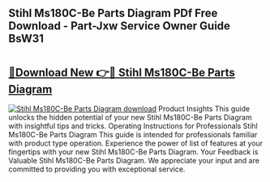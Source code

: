 ## Stihl Ms180C-Be Parts Diagram PDf Free Download - Part-Jxw Service Owner Guide BsW31

# <h2><a href="http://dft82tw.blite.top/?on=Stihl+Ms180C-Be+Parts+Diagram">🔗Download New 👉🔴 Stihl Ms180C-Be Parts Diagram</a></h2>

[![Stihl Ms180C-Be Parts Diagram download](https://i.imgur.com/lujVjoI.png)](http://dft82tw.blite.top/?on=Stihl+Ms180C-Be+Parts+Diagram)
Product Insights This guide unlocks the hidden potential of your new Stihl Ms180C-Be Parts Diagram with insightful tips and tricks. Operating Instructions for Professionals Stihl Ms180C-Be Parts Diagram This guide is intended for professionals familiar with product type operation. Experience the power of list of features at your fingertips with your new Stihl Ms180C-Be Parts Diagram. Your Feedback is Valuable Stihl Ms180C-Be Parts Diagram. We appreciate your input and are committed to providing you with exceptional service.
